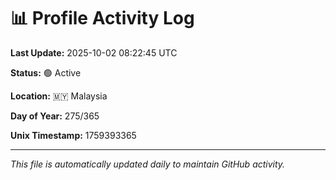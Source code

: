 # 📊 Profile Activity Log

**Last Update:** 2025-10-02 08:22:45 UTC

**Status:** 🟢 Active

**Location:** 🇲🇾 Malaysia

**Day of Year:** 275/365

**Unix Timestamp:** 1759393365

---

*This file is automatically updated daily to maintain GitHub activity.*

